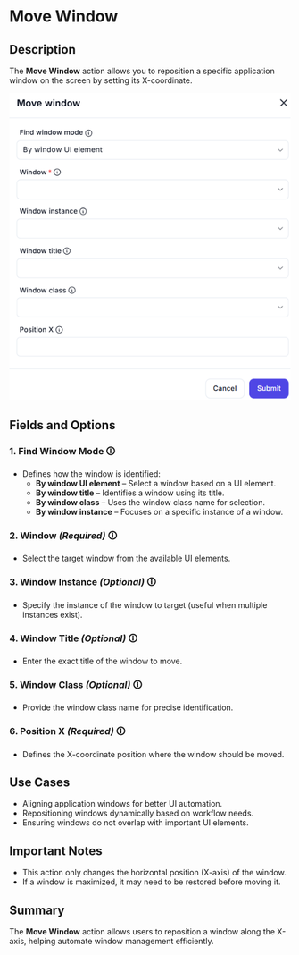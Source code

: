 # Move Window  

## Description

The **Move Window** action allows you to reposition a specific application window on the screen by setting its X-coordinate.  

![Move Window UI](move-window.png)  

## Fields and Options  

### **1. Find Window Mode** 🛈

- Defines how the window is identified:  
  - **By window UI element** – Select a window based on a UI element.  
  - **By window title** – Identifies a window using its title.  
  - **By window class** – Uses the window class name for selection.  
  - **By window instance** – Focuses on a specific instance of a window.  

### **2. Window** *(Required)* 🛈

- Select the target window from the available UI elements.  

### **3. Window Instance** *(Optional)* 🛈

- Specify the instance of the window to target (useful when multiple instances exist).  

### **4. Window Title** *(Optional)* 🛈

- Enter the exact title of the window to move.  

### **5. Window Class** *(Optional)* 🛈

- Provide the window class name for precise identification.  

### **6. Position X** *(Required)* 🛈

- Defines the X-coordinate position where the window should be moved.  

## **Use Cases**

- Aligning application windows for better UI automation.  
- Repositioning windows dynamically based on workflow needs.  
- Ensuring windows do not overlap with important UI elements.  

## **Important Notes**

- This action only changes the horizontal position (X-axis) of the window.  
- If a window is maximized, it may need to be restored before moving it.  

## **Summary**

The **Move Window** action allows users to reposition a window along the X-axis, helping automate window management efficiently.  
